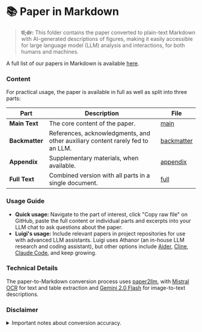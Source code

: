 # 📚 Paper in Markdown 

> **tl;dr:** This folder contains the paper converted to plain-text Markdown with AI-generated descriptions of figures, making it easily accessible for large language model (LLM) analysis and interactions, for both humans and machines.

A full list of our papers in Markdown is available [here](https://github.com/acerbilab/pubs-llms).

### Content

For practical usage, the paper is available in full as well as split into three parts:

| **Part**       | **Description**                                                                | **File**                                                                                                  |
| -------------- | ------------------------------------------------------------------------------ | ------------------------------------------------------------------------------------------------------------ |
| **Main Text**  | The core content of the paper.                                                 | [main](chang2025amortized_main.md)             |
| **Backmatter** | References, acknowledgments, and other auxiliary content rarely fed to an LLM. | [backmatter](chang2025amortized_backmatter.md) |
| **Appendix**   | Supplementary materials, when available.                                       | [appendix](chang2025amortized_appendix.md)     |
| **Full Text**  | Combined version with all parts in a single document.                          | [full](chang2025amortized_full.md)             |

### Usage Guide

- **Quick usage:** Navigate to the part of interest, click "Copy raw file" on GitHub, paste the full content or individual parts and excerpts into your LLM chat to ask questions about the paper.
- **Luigi's usage:** Include relevant papers in project repositories for use with advanced LLM assistants. Luigi uses Athanor (an in-house LLM research and coding assistant), but other options include [Aider](https://aider.chat/), [Cline](https://cline.bot/), [Claude Code](https://docs.anthropic.com/en/docs/agents-and-tools/claude-code/overview), and keep growing.

### Technical Details

The paper-to-Markdown conversion process uses [paper2llm](https://lacerbi.github.io/paper2llm/), with [Mistral OCR](https://mistral.ai/news/mistral-ocr) for text and table extraction and [Gemini 2.0 Flash](https://deepmind.google/technologies/gemini/flash/) for image-to-text descriptions.

### Disclaimer

<details>
<summary>Important notes about conversion accuracy.</summary>

- Papers have been converted automatically with minimal human intervention.
- OCR models have now become extremely robust, and vision models show practical utility in image understanding, but occasional inaccuracies may occur.
- **Errors** may take the form of missing sentences near non-standard page formatting, typos in equations or tables, or image descriptions missing or misrepresenting parts of the figure.
- Please **report such mistakes** by raising a GitHub issue.

For non-critical applications, we consider that the benefit of having LLM-friendly access to research papers outweigh the potential inaccuracies, which generally do not affect the gist of the paper. As usual, double-check key assumptions and results.
</details>
